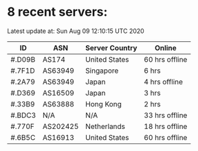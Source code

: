 # 8 recent servers:

Latest update at: Sun Aug 09 12:10:15 UTC 2020

| ID | ASN | Server Country | Online |
| -- | --- | -------------- | ------ |
| #.D09B | AS174 | United States | 60 hrs offline |
| #.7F1D | AS63949 | Singapore | 6 hrs |
| #.2A79 | AS63949 | Japan | 4 hrs offline |
| #.D369 | AS16509 | Japan | 3 hrs |
| #.33B9 | AS63888 | Hong Kong | 2 hrs |
| #.BDC3 | N/A | N/A | 33 hrs offline |
| #.770F | AS202425 | Netherlands | 18 hrs offline |
| #.6B5C | AS16913 | United States | 60 hrs offline |

